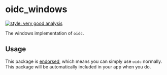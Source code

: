 # oidc_windows

[![style: very good analysis][very_good_analysis_badge]][very_good_analysis_link]

The windows implementation of `oidc`.

## Usage

This package is [endorsed][endorsed_link], which means you can simply use `oidc`
normally. This package will be automatically included in your app when you do.

[endorsed_link]: https://flutter.dev/docs/development/packages-and-plugins/developing-packages#endorsed-federated-plugin
[very_good_analysis_badge]: https://img.shields.io/badge/style-very_good_analysis-B22C89.svg
[very_good_analysis_link]: https://pub.dev/packages/very_good_analysis

